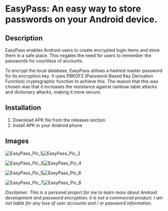 # EasyPass: An easy way to store passwords on your Android device.

## Description

EasyPass enables Android users to create encrypted login items and store them in a safe place. This negates the need for users to remember the passwords for countless of accounts.

To encrypt the local database, EasyPass utilises a hashed master password for its encryption key. It uses PBKDF2 (Password-Based Key Derivation Function) cryptographic function to achieve this. The reason that this was chosen was that it increases the resistance against rainbow table attacks and dictionary attacks, making it more secure.

## Installation
1. Download APK file from the releases section
2. Install APK in your Android phone

## Images

![EasyPass_Pic_1](https://user-images.githubusercontent.com/49318134/204448028-d1b8c024-a7c5-43e9-9dd2-845fe21ecd4d.png)![EasyPass_Pic_2](https://user-images.githubusercontent.com/49318134/204448145-8b6919f9-4977-4825-8201-46a7015482f3.png)

![EasyPass_Pic_3](https://user-images.githubusercontent.com/49318134/204448197-ce687b4b-a137-476f-ac76-11282e5e50a4.png)![EasyPass_Pic_4](https://user-images.githubusercontent.com/49318134/204448276-25e03be7-81f5-426e-9173-8851ab8a862f.png)

![EasyPass_Pic_5](https://user-images.githubusercontent.com/49318134/204448437-cd7ef109-49c4-48ec-8368-d98a141b01b0.png)![EasyPass_Pic_6](https://user-images.githubusercontent.com/49318134/204448471-32ef71a3-9408-438a-a19f-5959760fedad.png)

![EasyPass_Pic_7](https://user-images.githubusercontent.com/49318134/204448501-6a7fb817-bd92-4a16-854e-60cf28f29985.png)![EasyPass_Pic_8](https://user-images.githubusercontent.com/49318134/204448536-878787a6-891a-4b6f-81eb-be31d8aed5ca.png)

*Disclaimer: This is a personal project for me to learn more about Android development and password encryption; it is not a commercial product. I am not liable for any loss of user accounts and / or password information.*
